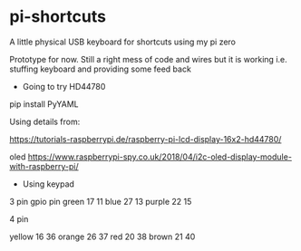 # pi-shortcuts
A little physical USB keyboard for shortcuts using my pi zero


Prototype for now. Still a right mess of code and wires but it is working i.e. stuffing keyboard and providing some feed back



* Going to try HD44780

pip install PyYAML

Using details from:

https://tutorials-raspberrypi.de/raspberry-pi-lcd-display-16x2-hd44780/

oled 
https://www.raspberrypi-spy.co.uk/2018/04/i2c-oled-display-module-with-raspberry-pi/

* Using keypad 




3 pin
              gpio        pin
green         17           11
blue          27           13
purple        22           15


4 pin

yellow        16          36
orange        26           37
red           20           38
brown         21           40




